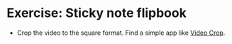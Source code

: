 # Exercise: Sticky note flipbook


- Crop the video to the square format. Find a simple app like [Video Crop](https://itunes.apple.com/us/app/video-crop-remove-unwanted-areas/id819074891?mt=8).
